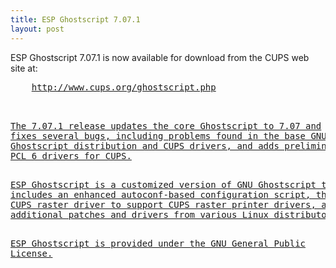 ```yaml
---
title: ESP Ghostscript 7.07.1
layout: post
---
```


<P>ESP Ghostscript 7.07.1 is now available for download from theCUPS web site at:<PRE>    <A HREF="http://www.cups.org/ghostscript.php">http://www.cups.org/ghostscript.php<P>The 7.07.1 release updates the core Ghostscript to 7.07 andfixes several bugs, including problems found in the base GNUGhostscript distribution and CUPS drivers, and adds preliminaryPCL 6 drivers for CUPS.<P>ESP Ghostscript is a customized version of GNU Ghostscript thatincludes an enhanced autoconf-based configuration script, theCUPS raster driver to support CUPS raster printer drivers, andadditional patches and drivers from various Linux distributors.<P>ESP Ghostscript is provided under the GNU General PublicLicense.
